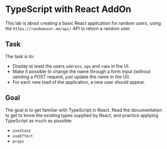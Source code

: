 # TypeScript with React AddOn
This lab is about creating a basic React application for random users, using the `https://randomuser.me/api/` API to return a random user.

## Task
The task is to:

- Display at least the users `address`, `age` and `name` in the UI.
- Make it possible to change the name through a form input (without sending a POST request, just update the name in the UI).
- For each new load of the application, a new user should appear.

## Goal
The goal is to get familiar with TypeScript in React. Read the documentation to get to know the existing types supplied by React, and practice applying TypeScript as much as possible:
- `useState`
- `useEffect`
- `props`
